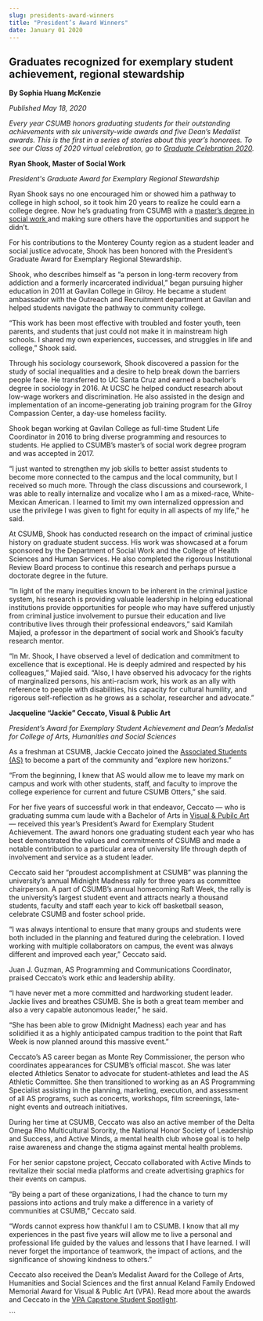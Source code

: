 ```yaml
---
slug: presidents-award-winners
title: "President’s Award Winners"
date: January 01 2020
---
```


 
<h2>
  Graduates recognized for exemplary student achievement, regional stewardship
</h2>
<p><b>By Sophia Huang McKenzie</b></p>
<p><i>Published May 18, 2020</i></p>
<p>
  <i
    >Every year CSUMB honors graduating students for their outstanding
    achievements with six university-wide awards and five Dean’s Medalist
    awards. This is the first in a series of stories about this year’s honorees.
    To see our Class of 2020 virtual celebration, go to
    <a href="https://csumb.edu/commencement">Graduate Celebration 2020</a>.</i
  >
</p>
<p><b>Ryan Shook, Master of Social Work</b></p>
<p><i>President's Graduate Award for Exemplary Regional Stewardship</i></p>
<p>
  <i> </i>Ryan Shook says no one encouraged him or showed him a pathway to
  college in high school, so it took him 20 years to realize he could earn a
  college degree. Now he’s graduating from CSUMB with a
  <a href="https://csumb.edu/socialwork">master’s degree in social work </a>and
  making sure others have the opportunities and support he didn’t.
</p>
<p>
  For his contributions to the Monterey County region as a student leader and
  social justice advocate, Shook has been honored with the President’s Graduate
  Award for Exemplary Regional Stewardship.
</p>
<p>
  Shook, who describes himself as “a person in long-term recovery from addiction
  and a formerly incarcerated individual,” began pursuing higher education in
  2011 at Gavilan College in Gilroy. He became a student ambassador with the
  Outreach and Recruitment department at Gavilan and helped students navigate
  the pathway to community college.
</p>
<p>
  “This work has been most effective with troubled and foster youth, teen
  parents, and students that just could not make it in mainstream high schools.
  I shared my own experiences, successes, and struggles in life and college,”
  Shook said.
</p>
<p>
  Through his sociology coursework, Shook discovered a passion for the study of
  social inequalities and a desire to help break down the barriers people face.
  He transferred to UC Santa Cruz and earned a bachelor’s degree in sociology in
  2016. At UCSC he helped conduct research about low-wage workers and
  discrimination. He also assisted in the design and implementation of an
  income-generating job training program for the Gilroy Compassion Center, a
  day-use homeless facility.
</p>
<p>
  Shook began working at Gavilan College as full-time Student Life Coordinator
  in 2016 to bring diverse programming and resources to students. He applied to
  CSUMB’s master’s of social work degree program and was accepted in 2017.
</p>
<p>
  “I just wanted to strengthen my job skills to better assist students to become
  more connected to the campus and the local community, but I received so much
  more. Through the class discussions and coursework, I was able to really
  internalize and vocalize who I am as a mixed-race, White-Mexican American. I
  learned to limit my own internalized oppression and use the privilege I was
  given to fight for equity in all aspects of my life,” he said.
</p>
<p>
  At CSUMB, Shook has conducted research on the impact of criminal justice
  history on graduate student success. His work was showcased at a forum
  sponsored by the Department of Social Work and the College of Health Sciences
  and Human Services. He also completed the rigorous Institutional Review Board
  process to continue this research and perhaps pursue a doctorate degree in the
  future.
</p>
<p>
  “In light of the many inequities known to be inherent in the criminal justice
  system, his research is providing valuable leadership in helping educational
  institutions provide opportunities for people who may have suffered unjustly
  from criminal justice involvement to pursue their education and live
  contributive lives through their professional endeavors,” said Kamilah Majied,
  a professor in the department of social work and Shook’s faculty research
  mentor.
</p>
<p>
  “In Mr. Shook, I have observed a level of dedication and commitment to
  excellence that is exceptional. He is deeply admired and respected by his
  colleagues,” Majied said. “Also, I have observed his advocacy for the rights
  of marginalized persons, his anti-racism work, his work as an ally with
  reference to people with disabilities, his capacity for cultural humility, and
  rigorous self-reflection as he grows as a scholar, researcher and advocate.”
</p>
<p><b>Jacqueline “Jackie” Ceccato, Visual &amp; Public Art</b></p>
<p>
  <i>President’s Award for Exemplary Student Achievement and </i
  ><i>Dean’s Medalist for College of Arts, Humanities and Social Sciences</i>
</p>
<p>
  As a freshman at CSUMB, Jackie Ceccato joined the
  <a href="https://csumb.edu/as/">Associated Students (AS)</a> to become a part
  of the community and “explore new horizons.”
</p>
<p>
  “From the beginning, I knew that AS would allow me to leave my mark on campus
  and work with other students, staff, and faculty to improve the college
  experience for current and future CSUMB Otters,” she said.
</p>
<p>
  For her five years of successful work in that endeavor, Ceccato — who is
  graduating summa cum laude with a Bachelor of Arts in
  <a href="https://csumb.edu/vpa/">Visual &amp; Pubilc Art</a> — received this
  year’s President’s Award for Exemplary Student Achievement. The award honors
  one graduating student each year who has best demonstrated the values and
  commitments of CSUMB and made a notable contribution to a particular area of
  university life through depth of involvement and service as a student leader.
</p>
<p>
  Ceccato said her “proudest accomplishment at CSUMB” was planning the
  university’s annual Midnight Madness rally for three years as committee
  chairperson. A part of CSUMB’s annual homecoming Raft Week, the rally is the
  university’s largest student event and attracts nearly a thousand students,
  faculty and staff each year to kick off basketball season, celebrate CSUMB and
  foster school pride.
</p>
<p>
  “I was always intentional to ensure that many groups and students were both
  included in the planning and featured during the celebration. I loved working
  with multiple collaborators on campus, the event was always different and
  improved each year,” Ceccato said.
</p>
<p>
  Juan J. Guzman, AS Programming and Communications Coordinator, praised
  Ceccato’s work ethic and leadership ability.
</p>
<p>
  “I have never met a more committed and hardworking student leader. Jackie
  lives and breathes CSUMB. She is both a great team member and also a very
  capable autonomous leader,” he said.
</p>
<p>
  “She has been able to grow (Midnight Madness) each year and has solidified it
  as a highly anticipated campus tradition to the point that Raft Week is now
  planned around this massive event.”
</p>
<p>
  Ceccato’s AS career began as Monte Rey Commissioner, the person who
  coordinates appearances for CSUMB’s official mascot. She was later elected
  Athletics Senator to advocate for student-athletes and lead the AS Athletic
  Committee. She then transitioned to working as an AS Programming Specialist
  assisting in the planning, marketing, execution, and assessment of all AS
  programs, such as concerts, workshops, film screenings, late-night events and
  outreach initiatives.
</p>
<p>
  During her time at CSUMB, Ceccato was also an active member of the Delta Omega
  Rho Multicultural Sorority, the National Honor Society of Leadership and
  Success, and Active Minds, a mental health club whose goal is to help raise
  awareness and change the stigma against mental health problems.
</p>
<p>
  For her senior capstone project, Ceccato collaborated with Active Minds to
  revitalize their social media platforms and create advertising graphics for
  their events on campus.
</p>
<p>
  “By being a part of these organizations, I had the chance to turn my passions
  into actions and truly make a difference in a variety of communities at
  CSUMB,” Ceccato said.
</p>
<p>
  “Words cannot express how thankful I am to CSUMB. I know that all my
  experiences in the past five years will allow me to live a personal and
  professional life guided by the values and lessons that I have learned. I will
  never forget the importance of teamwork, the impact of actions, and the
  significance of showing kindness to others.”
</p>
<p>
  Ceccato also received the Dean’s Medalist Award for the College of Arts,
  Humanities and Social Sciences and the first annual Keland Family Endowed
  Memorial Award for Visual &amp; Public Art (VPA). Read more about the awards
  and Ceccato in the
  <a
    href="https://csumb.edu/cahss/cahss-student-spotlight-jacqueline-ceccato-visual-public-art/"
    >VPA Capstone Student Spotlight</a
  >.
</p>
```
